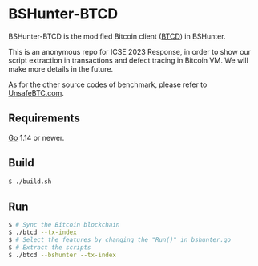 BSHunter-BTCD
====

BSHunter-BTCD is the modified Bitcoin client ([BTCD](https://github.com/btcsuite/btcd)) in BSHunter.

This is an anonymous repo for ICSE 2023 Response, in order to show our script extraction in transactions and defect tracing in Bitcoin VM. We will make more details in the future.

As for the other source codes of benchmark, please refer to [UnsafeBTC.com](https://unsafebtc.com/#/app/sourcecode).

## Requirements

[Go](http://golang.org) 1.14 or newer.

## Build

```bash
$ ./build.sh
```

## Run

```bash
$ # Sync the Bitcoin blockchain
$ ./btcd --tx-index
$ # Select the features by changing the "Run()" in bshunter.go
$ # Extract the scripts
$ ./btcd --bshunter --tx-index
```
